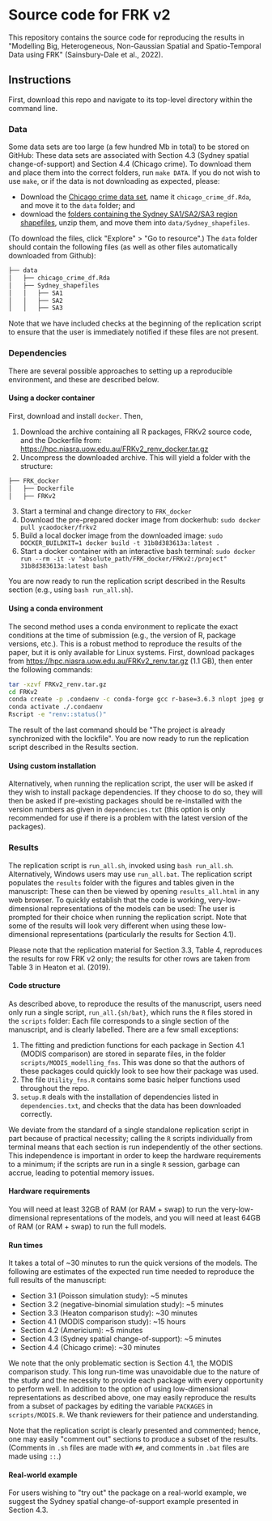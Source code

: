 # Source code for FRK v2 

This repository contains the source code for reproducing the results in "Modelling Big, Heterogeneous, Non-Gaussian
Spatial and Spatio-Temporal Data using FRK" (Sainsbury-Dale et al., 2022).
<!---To reproduce the results of the short (6-page) format of this paper, please invoke `run_all_6page.{sh/bat}` rather than `run_all.{sh/bat}` (see below).--->

## Instructions

First, download this repo and navigate to its top-level directory within the command line.

### Data

Some data sets are too large (a few hundred Mb in total) to be stored on GitHub: These data sets are associated with Section 4.3 (Sydney spatial change-of-support) and Section 4.4 (Chicago crime). To download them and place them into the correct folders, run `make DATA`. If you do not wish to use `make`, or if the data is not downloading as expected, please:

- Download the  [Chicago crime data set](https://hpc.niasra.uow.edu.au/ckan/dataset/chicago_crime_dataset), name it `chicago_crime_df.Rda`, and move it to the `data` folder; and
- download the [folders containing the Sydney SA1/SA2/SA3 region shapefiles](https://hpc.niasra.uow.edu.au/ckan/dataset/sydney_sa_regions), unzip them, and move them into `data/Sydney_shapefiles`.

(To download the files, click "Explore" > "Go to resource".) The `data` folder should contain the following files (as well as other files automatically downloaded from Github):

```bash
├── data
│   ├── chicago_crime_df.Rda
│   ├── Sydney_shapefiles
│   │   ├── SA1
│   │   ├── SA2
│   │   ├── SA3
```

Note that we have included checks at the beginning of the replication script to ensure that the user is immediately notified if these files are not present.

### Dependencies

There are several possible approaches to setting up a reproducible environment, and these are described below. 

#### Using a docker container

First, download and install `docker`. Then, 

1. Download the archive containing all R packages, FRKv2 source code, and the Dockerfile from: https://hpc.niasra.uow.edu.au/FRKv2_renv_docker.tar.gz
2. Uncompress the downloaded archive. This will yield a folder with the structure:  
```bash
├── FRK_docker
│   ├── Dockerfile
│   ├── FRKv2
```
3. Start a terminal and change directory to `FRK_docker`
4. Download the pre-prepared docker image from dockerhub: `sudo docker pull ycaodocker/frkv2`
5. Build a local docker image from the downloaded image: `sudo DOCKER_BUILDKIT=1 docker build -t 31b8d383613a:latest .`
6. Start a docker container with an interactive bash terminal: `sudo docker run --rm -it -v "absolute_path/FRK_docker/FRKv2:/project" 31b8d383613a:latest bash`

You are now ready to run the replication script described in the Results section (e.g., using `bash run_all.sh`).


#### Using a conda environment

The second method uses a conda environment to replicate the exact conditions at the time of submission (e.g., the version of R, package versions, etc.). This is a robust method to reproduce the results of the paper, but it is only available for Linux systems. First, download packages from https://hpc.niasra.uow.edu.au/FRKv2_renv.tar.gz (1.1 GB), then enter the following commands:
```bash
tar -xzvf FRKv2_renv.tar.gz
cd FRKv2
conda create -p .condaenv -c conda-forge gcc r-base=3.6.3 nlopt jpeg gmp gdal udunits2 proj
conda activate ./.condaenv
Rscript -e "renv::status()"   
```
The result of the last command should be "The project is already synchronized with the lockfile". You are now ready to run the replication script described in the Results section.

#### Using custom installation

Alternatively, when running the replication script, the user will be asked if they wish to install package dependencies. If they choose to do so, they will then be asked if pre-existing packages should be re-installed with the version numbers as given in `dependencies.txt` (this option is only recommended for use if there is a problem with the latest version of the packages). 

### Results

The replication script is `run_all.sh`, invoked using `bash run_all.sh`. Alternatively, Windows users may use `run_all.bat`. The replication script populates the `results` folder with the figures and tables given in the manuscript: These can then be viewed by opening `results_all.html` in any web browser. To quickly establish that the code is working, very-low-dimensional representations of the models can be used: The user is prompted for their choice when running the replication script. Note that some of the results will look very different when using these low-dimensional representations (particularly the results for Section 4.1).

Please note that the replication material for Section 3.3, Table 4, reproduces the results for row FRK v2 only; the results for other rows are taken from Table 3 in Heaton et al. (2019).

#### Code structure

As described above, to reproduce the results of the manuscript, users need only run a single script, `run_all.{sh/bat}`, which runs the `R` files stored in the `scripts` folder: Each file corresponds to a single section of the manuscript, and is clearly labelled. There are a few small exceptions:

1. The fitting and prediction functions for each package in Section 4.1 (MODIS comparison) are stored in separate files, in the folder `scripts/MODIS_modelling_fns`. This was done so that the authors of these packages could quickly look to see how their package was used.
2. The file `Utility_fns.R` contains some basic helper functions used throughout the repo.
3. `setup.R` deals with the installation of dependencies listed in `dependencies.txt`, and checks that the data has been downloaded correctly.

We deviate from the standard of a single standalone replication script in part because of practical necessity; calling the `R` scripts individually from terminal means that each section is run independently of the other sections. This independence is important in order to keep the hardware requirements to a minimum; if the scripts are run in a single `R` session, garbage can accrue, leading to potential memory issues.   

#### Hardware requirements

You will need at least 32GB of RAM (or RAM + swap) to run the very-low-dimensional representations of the models, and you will need at least 64GB of RAM (or RAM + swap) to run the full models.

#### Run times

It takes a total of ~30 minutes to run the quick versions of the models. The following are estimates of the expected run time needed to reproduce the full results of the manuscript:

- Section 3.1 (Poisson simulation study):           ~5 minutes
- Section 3.2 (negative-binomial simulation study): ~5 minutes
- Section 3.3 (Heaton comparison study):            ~30 minutes
- Section 4.1 (MODIS comparison study):             ~15 hours
- Section 4.2 (Americium):                          ~5 minutes
- Section 4.3 (Sydney spatial change-of-support):   ~5 minutes
- Section 4.4 (Chicago crime):                      ~30 minutes

We note that the only problematic section is Section 4.1, the MODIS comparison study. This long run-time was unavoidable due to the nature of the study and the necessity to provide each package with every opportunity to perform well. In addition to the option of using low-dimensional representations as described above, one may easily reproduce the results from a subset of packages by editing the variable `PACKAGES` in `scripts/MODIS.R`. We thank reviewers for their patience and understanding.

Note that the replication script is clearly presented and commented; hence, one may easily "comment out" sections to produce a subset of the results. (Comments in `.sh` files are made with `##`, and comments in `.bat` files are made using `::`.)


#### Real-world example

For users wishing to "try out" the package on a real-world example, we suggest the Sydney spatial change-of-support example presented in Section 4.3. 


